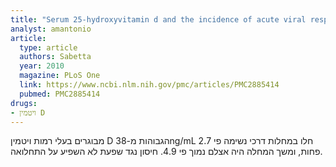 ```yaml
---
title: "Serum 25-hydroxyvitamin d and the incidence of acute viral respiratory tract infections in healthy adults"
analyst: amantonio
article:
  type: article
  authors: Sabetta
  year: 2010
  magazine: PLoS One
  link: https://www.ncbi.nlm.nih.gov/pmc/articles/PMC2885414
  pubmed: PMC2885414
drugs:
- ויטמין D
---
```


מבוגרים בעלי רמות ויטמין D הגבוהות מ-38ng/mL חלו במחלות דרכי נשימה פי 2.7 פחות, ומשך המחלה היה אצלם נמוך פי 4.9. חיסון נגד שפעת לא השפיע על התחלואה.

